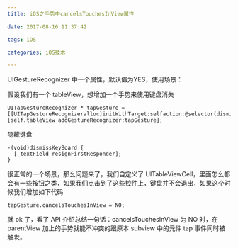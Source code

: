 ```yaml
---
title: iOS之手势中cancelsTouchesInView属性

date: 2017-08-16 11:37:42

tags: iOS

categories: iOS技术

---
```


UIGestureRecognizer 中一个属性，默认值为YES，使用场景：

假设我们有一个 tableView，想增加一个手势来使用键盘消失

```
UITapGestureRecognizer * tapGesture = [[UITapGestureRecognizeralloc]initWithTarget:selfaction:@selector(dismissKeyBoard)];
[self.tableView addGestureRecognizer:tapGesture];
```

隐藏键盘

```
-(void)dismissKeyBoard {
  [_textField resignFirstResponder];
}
```

很正常的一个场景，那么问题来了，我们自定义了 UITableViewCell，里面怎么都会有一些按钮之类，如果我们点击到了这些控件上，键盘并不会退出，如果这个时候我们增加如下代码

```
tapGesture.cancelsTouchesInView = NO;
```

就 ok 了，看了 API 介绍总结一句话：cancelsTouchesInView 为 NO 时，在 parentView 加上的手势就能不冲突的跟原本 subview 中的元件 tap 事件同时被触发。
